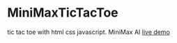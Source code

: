 # MiniMaxTicTacToe
tic tac toe with html css javascript. 
MiniMax AI
[live demo](https://yogendra-j.github.io/MiniMaxTicTacToe/)
